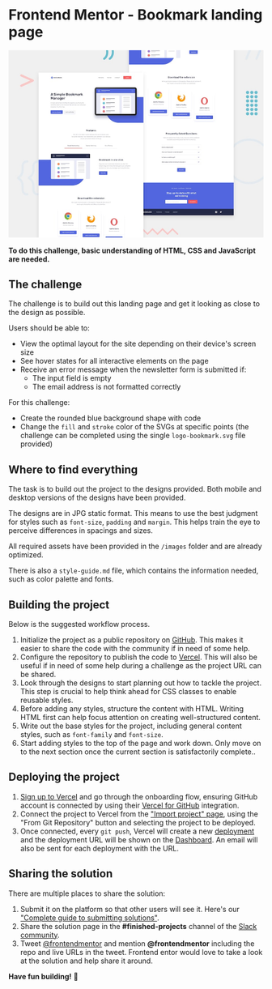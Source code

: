 # Frontend Mentor - Bookmark landing page

![Design preview for the Bookmark landing page coding challenge](./src/images/desktop-preview.jpg)

**To do this challenge, basic understanding of HTML, CSS and JavaScript are needed.**

## The challenge

The challenge is to build out this landing page and get it looking as close to the design as possible.

Users should be able to:

- View the optimal layout for the site depending on their device's screen size
- See hover states for all interactive elements on the page
- Receive an error message when the newsletter form is submitted if:
  - The input field is empty
  - The email address is not formatted correctly

For this challenge:

- Create the rounded blue background shape with code
- Change the `fill` and `stroke` color of the SVGs at specific points (the challenge can be completed using the single `logo-bookmark.svg` file provided)

## Where to find everything

The task is to build out the project to the designs provided. Both mobile and desktop versions of the designs have been provided.

The designs are in JPG static format. This means to use the best judgment for styles such as `font-size`, `padding` and `margin`. This helps train the eye to perceive differences in spacings and sizes.

All required assets have been provided in the `/images` folder and are already optimized.

There is also a `style-guide.md` file, which contains the information needed, such as color palette and fonts.

## Building the project

Below is the suggested workflow process.

1. Initialize the project as a public repository on [GitHub](https://github.com/). This makes it easier to share the code with the community if in need of some help.
2. Configure the repository to publish the code to [Vercel](https://bit.ly/fem-vercel). This will also be useful if in need of some help during a challenge as the project URL can be shared.
3. Look through the designs to start planning out how to tackle the project. This step is crucial to help think ahead for CSS classes to enable reusable styles.
4. Before adding any styles, structure the content with HTML. Writing HTML first can help focus attention on creating well-structured content.
5. Write out the base styles for the project, including general content styles, such as `font-family` and `font-size`.
6. Start adding styles to the top of the page and work down. Only move on to the next section once the current section is satisfactorily complete..

## Deploying the project

1. [Sign up to Vercel](https://bit.ly/fem-vercel-signup) and go through the onboarding flow, ensuring GitHub account is connected by using their [Vercel for GitHub](https://vercel.com/docs/v2/git-integrations/vercel-for-github) integration.
2. Connect the project to Vercel from the ["Import project" page](https://vercel.com/import), using the "From Git Repository" button and selecting the project to be deployed.
3. Once connected, every `git push`, Vercel will create a new [deployment](https://vercel.com/docs/v2/platform/deployments) and the deployment URL will be shown on the [Dashboard](https://vercel.com/dashboard). An email will also be sent for each deployment with the URL.

## Sharing the solution

There are multiple places to share the solution:

1. Submit it on the platform so that other users will see it. Here's our ["Complete guide to submitting solutions"](https://medium.com/frontend-mentor/a-complete-guide-to-submitting-solutions-on-frontend-mentor-ac6384162248).
2. Share the solution page in the **#finished-projects** channel of the [Slack community](https://www.frontendmentor.io/slack).
3. Tweet [@frontendmentor](https://twitter.com/frontendmentor) and mention **@frontendmentor** including the repo and live URLs in the tweet. Frontend entor would love to take a look at the solution and help share it around.

**Have fun building!** 🚀
